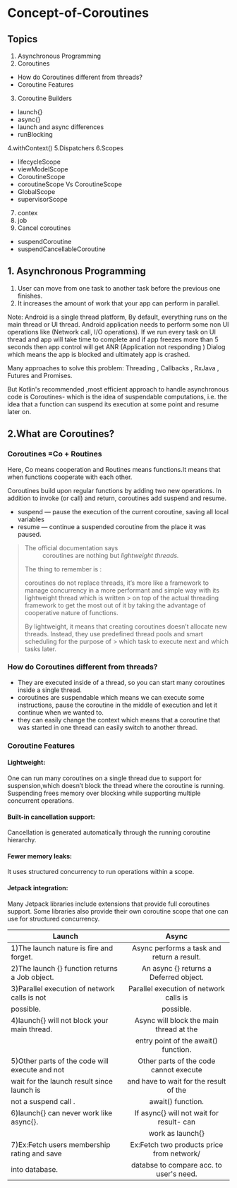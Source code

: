 # Concept-of-Coroutines

## Topics

1. Asynchronous Programming
2. Coroutines

- How do Coroutines different from threads?
- Coroutine Features

3. Coroutine Builders

- launch{}
- async{}
- launch and async differences
- runBlocking

4.withContext()
5.Dispatchers
6.Scopes

- lifecycleScope
- viewModelScope
- CoroutineScope
- coroutineScope Vs CoroutineScope
- GlobalScope
- supervisorScope

7. contex
8. job
9. Cancel coroutines

- suspendCoroutine
- suspendCancellableCoroutine

## 1. Asynchronous Programming

1) User can move from one task to another task before the previous one finishes.
2) It increases the amount of work that your app can perform in parallel.

Note: Android is a single thread platform, By default, everything runs on the main thread or UI thread. Android application needs to perform some non UI operations like (Network call, I/O operations).
If we run every task on UI thread and app will take time to complete and if app freezes more than 5 seconds then app control will get ANR (Application not responding ) Dialog which means the app is blocked and ultimately app is crashed.

Many approaches to solve this problem:
Threading , Callbacks , RxJava , Futures and Promises.

But Kotlin's recommended  ,most efficient approach to handle asynchronous code is Coroutines-
which is the idea of suspendable computations, i.e. the idea that a function can suspend its execution at some point and resume later on.


## 2.What are Coroutines?

### Coroutines =Co + Routines 
Here, Co means cooperation and Routines means functions.It means that when functions cooperate with each other.

Coroutines build upon regular functions by adding two new operations. In addition to invoke (or call) and return, coroutines add suspend and resume.

- suspend — pause the execution of the current coroutine, saving all local variables
- resume — continue a suspended coroutine from the place it was paused.

> <dl>
> <dt>The official documentation says </dt>
>  
><dd>coroutines are nothing but <em>lightweight threads.</em></dd>
> </dl>
> The thing to remember is :
> 
> coroutines do not replace threads, it’s more like a framework to manage concurrency in a more performant and simple way with its lightweight thread which is written > on top of the actual threading framework to get the most out of it by taking the advantage of cooperative nature of functions.
>
>By lightweight, it means that creating coroutines doesn’t allocate new threads. Instead, they use predefined thread pools and smart scheduling for the purpose of     > which task to execute next and which tasks later.


### How do Coroutines different from threads?

-	They are executed inside of a thread, so you can start many coroutines inside a single thread.
-	coroutines are suspendable which means we can execute some instructions, pause the coroutine in the middle of execution and let it continue when we wanted to.
-	they can easily change the context which means that a coroutine that was started in one thread can easily switch to another thread.

### Coroutine Features

#### Lightweight: 
One can run many coroutines on a single thread due to support for suspension,which doesn’t block the thread where the coroutine is running. Suspending frees memory    over blocking while supporting multiple concurrent operations.
#### Built-in cancellation support: 
Cancellation is generated automatically through the running coroutine hierarchy.
#### Fewer memory leaks: 
It uses structured concurrency to run operations within a scope.
#### Jetpack integration: 
Many Jetpack libraries include extensions that provide full coroutines support. Some libraries also provide their own coroutine scope that one can use for structured concurrency.



|             Launch                            |        Async                             | 
| --------------------------------------------- | :--------------------------------------: | 
|1)The launch nature is fire and forget.        |Async performs a task and return a result.| 
|2)The launch {} function returns a Job object. |An async {} returns a Deferred<T> object. |  
|3)Parallel execution of network calls is not   |Parallel execution of network calls is    |
| possible.                                     | possible.                                | 
|4)launch{} will not block your main thread.    | Async will block the main thread at the  |
|                                               | entry point of the await() function.     |
|5)Other parts of the code will execute and not | Other parts of the code cannot execute   |
|  wait for the launch result since launch is   |and have to wait for the result of the    | 
| not a suspend call .                          | await() function.                        |
|6)launch{} can never work like async{}.        |If async{} will not wait for result- can  |
|                                               |work as launch{}                          | 
|7)Ex:Fetch users membership rating and save    |Ex:Fetch two products price from network/ | 
|  into database.                               | databse to compare acc. to user's need.  |                        
